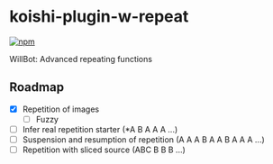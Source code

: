 # koishi-plugin-w-repeat

[![npm](https://img.shields.io/npm/v/koishi-plugin-w-repeat?style=flat-square)](https://www.npmjs.com/package/koishi-plugin-w-repeat)

WillBot: Advanced repeating functions

## Roadmap

- [x] Repetition of images
  - [ ] Fuzzy
- [ ] Infer real repetition starter (\*A B A A A ...)
- [ ] Suspension and resumption of repetition (A A A B A A B A A A ...)
- [ ] Repetition with sliced source (ABC B B B ...)
